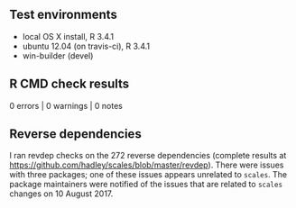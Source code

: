 ## Test environments
* local OS X install, R 3.4.1
* ubuntu 12.04 (on travis-ci), R 3.4.1
* win-builder (devel)

## R CMD check results
0 errors | 0 warnings | 0 notes

## Reverse dependencies

I ran revdep checks on the 272 reverse dependencies (complete results at
https://github.com/hadley/scales/blob/master/revdep). There were issues with
three packages; one of these issues appears unrelated to `scales`. The package
maintainers were notified of the issues that are related to `scales` changes on
10 August 2017.
